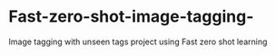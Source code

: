 # Fast-zero-shot-image-tagging-
Image tagging with unseen tags project using Fast zero shot learning
